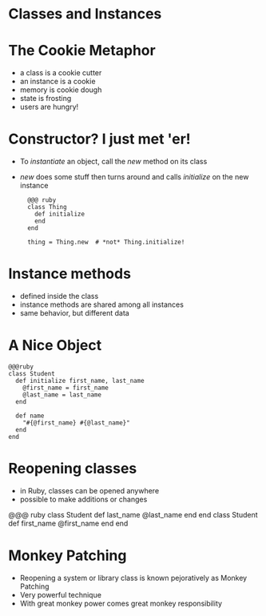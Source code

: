 <!SLIDE subsection>
# Classes and Instances

<!SLIDE incremental>
# The Cookie Metaphor

* a class is a cookie cutter
* an instance is a cookie
* memory is cookie dough
* state is frosting
* users are hungry!

<!SLIDE >
# Constructor? I just met 'er!

* To *instantiate* an object, call the *new* method on its class
* *new* does some stuff then turns around and calls *initialize* on the new instance

        @@@ ruby
        class Thing
          def initialize
          end
        end

        thing = Thing.new  # *not* Thing.initialize!

# Instance methods

* defined inside the class
* instance methods are shared among all instances
* same behavior, but different data

# A Nice Object

    @@@ruby
    class Student
      def initialize first_name, last_name
        @first_name = first_name
        @last_name = last_name
      end
  
      def name
        "#{@first_name} #{@last_name}"
      end
    end

# Reopening classes

* in Ruby, classes can be opened anywhere
* possible to make additions or changes

@@@ ruby
class Student
  def last_name
    @last_name
  end
end
class Student
  def first_name
    @first_name
  end
end

<!SLIDE incremental>
# Monkey Patching

* Reopening a system or library class is known pejoratively as Monkey Patching
* Very powerful technique
* With great monkey power comes great monkey responsibility



